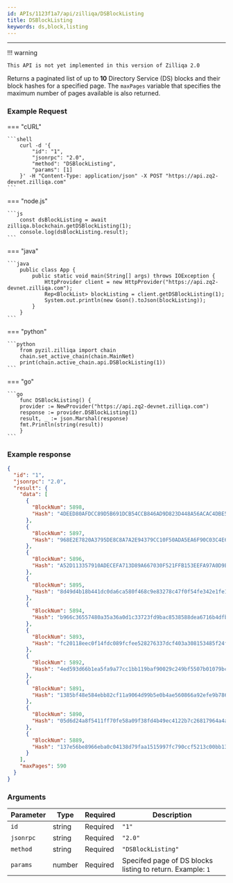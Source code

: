 ```yaml
---
id: APIs/1123f1a7/api/zilliqa/DSBlockListing
title: DSBlockListing
keywords: ds,block,listing
---
```


---

!!! warning

    This API is not yet implemented in this version of Zilliqa 2.0

Returns a paginated list of up to **10** Directory Service (DS) blocks and their
block hashes for a specified page. The `maxPages` variable that specifies the
maximum number of pages available is also returned.

### Example Request

=== "cURL"

    ```shell
        curl -d '{
            "id": "1",
            "jsonrpc": "2.0",
            "method": "DSBlockListing",
            "params": [1]
        }' -H "Content-Type: application/json" -X POST "https://api.zq2-devnet.zilliqa.com"
    ```

=== "node.js"

    ```js
        const dsBlockListing = await zilliqa.blockchain.getDSBlockListing(1);
        console.log(dsBlockListing.result);
    ```

=== "java"

    ```java
        public class App {
            public static void main(String[] args) throws IOException {
                HttpProvider client = new HttpProvider("https://api.zq2-devnet.zilliqa.com");
                Rep<BlockList> blockListing = client.getDSBlockListing(1);
                System.out.println(new Gson().toJson(blockListing));
            }
        }
    ```

=== "python"

    ```python
        from pyzil.zilliqa import chain
        chain.set_active_chain(chain.MainNet)
        print(chain.active_chain.api.DSBlockListing(1))
    ```

=== "go"

    ```go
        func DSBlockListing() {
        provider := NewProvider("https://api.zq2-devnet.zilliqa.com")
        response := provider.DSBlockListing(1)
        result, _ := json.Marshal(response)
        fmt.Println(string(result))
        }
    ```

### Example response

```json
{
  "id": "1",
  "jsonrpc": "2.0",
  "result": {
    "data": [
      {
        "BlockNum": 5898,
        "Hash": "4DEED80AFDCC89D5B691DCB54CCB846AD9D823D448A56ACAC4DBE5E1213244C7"
      },
      {
        "BlockNum": 5897,
        "Hash": "968E2E7820A3795DE8C8A7A2E94379CC10F50ADA5EA6F90C03C4E61E22EE83B5"
      },
      {
        "BlockNum": 5896,
        "Hash": "A52D113357910ADECEFA713D89A667030F521FFB153EEFA97A0D9E7E4AA5230B"
      },
      {
        "BlockNum": 5895,
        "Hash": "8d49d4b18b441dc0da6ca580f468c9e83278c47f0f54fe342e1fe1425c39044f"
      },
      {
        "BlockNum": 5894,
        "Hash": "b966c36557480a35a36a0d1c33723fd9bac8538588dea6716b4dfb2a05815458"
      },
      {
        "BlockNum": 5893,
        "Hash": "fc20118eec0f14fdc089fcfee528276337dcf403a308153485f24f2856998613"
      },
      {
        "BlockNum": 5892,
        "Hash": "4ed593d66b1ea5fa9a77cc1bb119baf90029c249bf5507b01079bc2fbf45aec7"
      },
      {
        "BlockNum": 5891,
        "Hash": "1385bf48e584ebb82cf11a9064d99b5e0b4ae560866a92efe9b78604e08fc821"
      },
      {
        "BlockNum": 5890,
        "Hash": "05d6d24a8f5411ff70fe58a09f38fd4b49ec4122b7c26817964a4a8b8a089c1f"
      },
      {
        "BlockNum": 5889,
        "Hash": "137e56be8966eba0c04138d79faa1515997fc790ccf5213c00bb13a3550cca39"
      }
    ],
    "maxPages": 590
  }
}
```

### Arguments

| Parameter | Type   | Required | Description                                                |
| --------- | ------ | -------- | ---------------------------------------------------------- |
| `id`      | string | Required | `"1"`                                                      |
| `jsonrpc` | string | Required | `"2.0"`                                                    |
| `method`  | string | Required | `"DSBlockListing"`                                         |
| `params`  | number | Required | Specifed page of DS blocks listing to return. Example: `1` |
